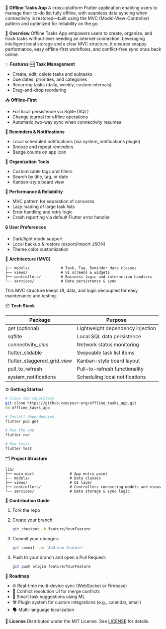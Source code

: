 📝 **Offline Tasks App**
A cross-platform Flutter application enabling users to manage their to-do list fully offline, with seamless data syncing when connectivity is restored—built using the MVC (Model-View-Controller) pattern and optimized for reliability on the go.

📲 **Overview**
Offline Tasks App empowers users to create, organize, and track tasks without ever needing an internet connection. Leveraging intelligent local storage and a clear MVC structure, it ensures snappy performance, easy offline-first workflows, and conflict-free sync once back online.

✨ **Features**
🆕 **Task Management**

* Create, edit, delete tasks and subtasks
* Due dates, priorities, and categories
* Recurring tasks (daily, weekly, custom intervals)
* Drag-and-drop reordering

📥 **Offline-First**

* Full local persistence via Sqlite (SQL)
* Change journal for offline operations
* Automatic two-way sync when connectivity resumes

🔔 **Reminders & Notifications**

* Local scheduled notifications (via system\_notifications plugin)
* Snooze and repeat reminders
* Badge counts on app icon

📂 **Organization Tools**

* Customizable tags and filters
* Search by title, tag, or date
* Kanban-style board view

🚀 **Performance & Reliability**

* MVC pattern for separation of concerns
* Lazy loading of large task lists
* Error handling and retry logic
* Crash reporting via default Flutter error handler

🔒 **User Preferences**

* Dark/light mode support
* Local backup & restore (export/import JSON)
* Theme color customization

🧱 **Architecture (MVC)**

```
├── models/              # Task, Tag, Reminder data classes
├── views/               # UI screens & widgets
├── controllers/         # Business logic and interaction handlers
└── services/            # Data persistence & sync
```

This MVC structure keeps UI, data, and logic decoupled for easy maintenance and testing.

📦 **Tech Stack**

| Package                        | Purpose                          |
| ------------------------------ | -------------------------------- |
| get (optional)                 | Lightweight dependency injection |
| sqflite                        | Local SQL data persistence       |
| connectivity\_plus             | Network status monitoring        |
| flutter\_slidable              | Swipeable task list items        |
| flutter\_staggered\_grid\_view | Kanban-style board layout        |
| pull\_to\_refresh              | Pull-to-refresh functionality    |
| system\_notifications          | Scheduling local notifications   |

⚙️ **Getting Started**

```bash
# Clone the repository
git clone https://github.com/your-org/offline_tasks_app.git
cd offline_tasks_app

# Install dependencies
flutter pub get

# Run the app
flutter run

# Run tests
flutter test
```

🗂 **Project Structure**

```
lib/
├── main.dart                # App entry point
├── models/                  # Data classes
├── views/                   # UI layer
├── controllers/             # Controllers connecting models and views
└── services/                # Data storage & sync logic
```

🤝 **Contribution Guide**

1. Fork the repo
2. Create your branch:

   ```bash
   git checkout -b feature/YourFeature
   ```
3. Commit your changes:

   ```bash
   git commit -am 'Add new feature'
   ```
4. Push to your branch and open a Pull Request:

   ```bash
   git push origin feature/YourFeature
   ```

🧭 **Roadmap**

* 🌐 Real-time multi-device sync (WebSocket or Firebase)
* 🔄 Conflict resolution UI for merge conflicts
* 🤖 Smart task suggestions using ML
* 🛠️ Plugin system for custom integrations (e.g., calendar, email)
* 🗣️ Multi-language localization

📄 **License**
Distributed under the MIT License. See [LICENSE](https://github.com/your-org/offline_tasks_app/blob/main/LICENSE) for details.
